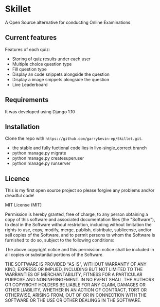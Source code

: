# Skillet
A Open Source alternative for conducting Online Examinations

Current features
----------------
Features of each quiz:
* Storing of quiz results under each user
* Multiple choice question type
* Fill question type
* Display an code snippets alongside the question
* Display a image snippets alongside the question
* Live Leaderboard

Requirements
------------
It was developed using Django 1.10

Installation
------------
Clone the repo with `https://github.com/garrykevin-ep/Skillet.git`.
- the stable and fully fuctional code lies in live-single_correct branch
- python manage.py migrate
- python manage.py createsuperuser
- python manage.py runserver

Licence
-------
This is my first open source project so please forgive any problems and/or dreadful code!

MIT License (MIT)

Permission is hereby granted, free of charge, to any person obtaining a copy of this software and associated documentation files (the "Software"), to deal in the Software without restriction, including without limitation the rights to use, copy, modify, merge, publish, distribute, sublicense, and/or sell copies of the Software, and to permit persons to whom the Software is furnished to do so, subject to the following conditions:

The above copyright notice and this permission notice shall be included in all copies or substantial portions of the Software.

THE SOFTWARE IS PROVIDED "AS IS", WITHOUT WARRANTY OF ANY KIND, EXPRESS OR IMPLIED, INCLUDING BUT NOT LIMITED TO THE WARRANTIES OF MERCHANTABILITY, FITNESS FOR A PARTICULAR PURPOSE AND NONINFRINGEMENT. IN NO EVENT SHALL THE AUTHORS OR COPYRIGHT HOLDERS BE LIABLE FOR ANY CLAIM, DAMAGES OR OTHER LIABILITY, WHETHER IN AN ACTION OF CONTRACT, TORT OR OTHERWISE, ARISING FROM, OUT OF OR IN CONNECTION WITH THE SOFTWARE OR THE USE OR OTHER DEALINGS IN THE SOFTWARE.
